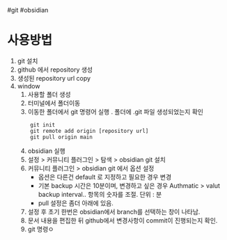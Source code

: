 #git #obsidian

# 사용방법
1. git 설치
2. github 에서 repository 생성
3. 생성된 repository url copy
4. window
	1. 사용할 폴더 생성
	2. 터미널에서 폴더이동
	3. 이동한 폴더에서 git 명령어 실행 . 폴더에 .git 파일 생성되었는지 확인
	```
		git init
		git remote add origin [repository url]
		git pull origin main
	```
	4. obsidian 실행
	5. 설정 > 커뮤니티 플러그인 > 탐색 > obsidian git 설치
	6. 커뮤니티 플러그인 > obsidian git 에서 옵션 설정
		- 옵션은 다른건 default 로 지정하고 필요한 경우 변경
		- 기본 backup 시간은 10분이며, 변경하고 싶은 경우 Authmatic > valut backup interval.. 항목의 숫자를 조절. 단위 : 분
		- pull  설정은 좀더 아래에 있음.
	7. 설정 후 초기 한번은 obsidian에서 branch를 선택하는 창이 나타남.
	8. 문서 내용을 편집한 뒤 github에서 변경사항이 commit이 진행되는지 확인.
	9. git 명령ㅇ
		